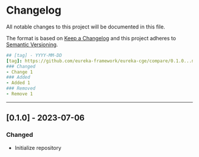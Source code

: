 # Changelog
All notable changes to this project will be documented in this file.

The format is based on [Keep a Changelog](http://keepachangelog.com/en/1.0.0/)
and this project adheres to [Semantic Versioning](http://semver.org/spec/v2.0.0.html).

```yaml
## [tag] - YYYY-MM-DD
[tag]: https://github.com/eureka-framework/eureka-cge/compare/0.1.0...master
### Changed
- Change 1
### Added
- Added 1
### Removed
- Remove 1
```

----


## [0.1.0] - 2023-07-06
### Changed
- Initialize repository
